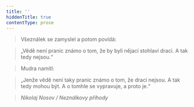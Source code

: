 ```yaml
---
title: ''
hiddenTitle: true
contentType: prose
---
```


<section>

> Všeználek se zamyslel a potom povídá:

> „Vědě není pranic známo o tom, že by byli nějací stohlaví draci. A tak tedy nejsou.“

> Mudra namítl:

> „Jenže vědě není taky pranic známo o tom, že draci nejsou. A tak tedy mohou být. A o tomhle se vypravuje, a proto je.“

> _Nikolaj Nosov / Neználkovy příhody_

</section>
